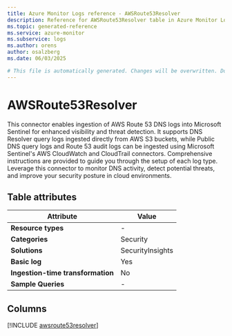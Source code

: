 ```yaml
---
title: Azure Monitor Logs reference - AWSRoute53Resolver
description: Reference for AWSRoute53Resolver table in Azure Monitor Logs.
ms.topic: generated-reference
ms.service: azure-monitor
ms.subservice: logs
ms.author: orens
author: osalzberg
ms.date: 06/03/2025

# This file is automatically generated. Changes will be overwritten. Do not change this file directly.
---
```


# AWSRoute53Resolver

This connector enables ingestion of AWS Route 53 DNS logs into Microsoft Sentinel for enhanced visibility and threat detection. It supports DNS Resolver query logs ingested directly from AWS S3 buckets, while Public DNS query logs and Route 53 audit logs can be ingested using Microsoft Sentinel's AWS CloudWatch and CloudTrail connectors. Comprehensive instructions are provided to guide you through the setup of each log type. Leverage this connector to monitor DNS activity, detect potential threats, and improve your security posture in cloud environments.


## Table attributes

|Attribute|Value|
|---|---|
|**Resource types**|-|
|**Categories**|Security|
|**Solutions**| SecurityInsights|
|**Basic log**|Yes|
|**Ingestion-time transformation**|No|
|**Sample Queries**|-|



## Columns
  
[!INCLUDE [awsroute53resolver](~/reusable-content/ce-skilling/azure/includes/azure-monitor/reference/tables/awsroute53resolver-include.md)]
